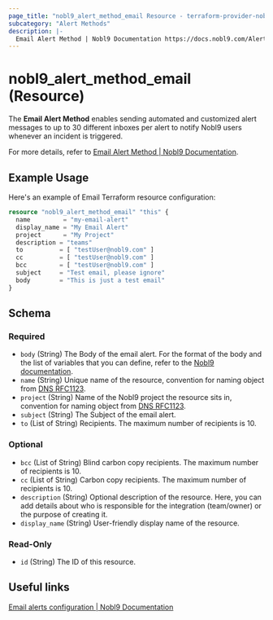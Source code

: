 ```yaml
---
page_title: "nobl9_alert_method_email Resource - terraform-provider-nobl9"
subcategory: "Alert Methods"
description: |-
  Email Alert Method | Nobl9 Documentation https://docs.nobl9.com/Alert_Methods/email-alert
---
```


# nobl9_alert_method_email (Resource)

The **Email Alert Method** enables sending automated and customized alert messages to up to 30 different inboxes per alert to notify Nobl9 users whenever an incident is triggered.

For more details, refer to [Email Alert Method | Nobl9 Documentation](https://docs.nobl9.com/Alert_Methods/email-alert).

## Example Usage

Here's an example of Email Terraform resource configuration:

```terraform
resource "nobl9_alert_method_email" "this" {
  name         = "my-email-alert"
  display_name = "My Email Alert"
  project      = "My Project"
  description = "teams"
  to		  = [ "testUser@nobl9.com" ]
  cc		  = [ "testUser@nobl9.com" ]
  bcc		  = [ "testUser@nobl9.com" ]
  subject     = "Test email, please ignore"
  body        = "This is just a test email"
}
```

<!-- schema generated by tfplugindocs -->
## Schema

### Required

- `body` (String) The Body of the email alert. For the format of the body and the list of variables that you can define, refer to the [Nobl9 documentation](https://docs.nobl9.com/Alert_Methods/email-alert#yaml-configuration).
- `name` (String) Unique name of the resource, convention for naming object from [DNS RFC1123](https://kubernetes.io/docs/concepts/overview/working-with-objects/names/#names).
- `project` (String) Name of the Nobl9 project the resource sits in, convention for naming object from [DNS RFC1123](https://kubernetes.io/docs/concepts/overview/working-with-objects/names/#names).
- `subject` (String) The Subject of the email alert.
- `to` (List of String) Recipients. The maximum number of recipients is 10.

### Optional

- `bcc` (List of String) Blind carbon copy recipients. The maximum number of recipients is 10.
- `cc` (List of String) Carbon copy recipients. The maximum number of recipients is 10.
- `description` (String) Optional description of the resource. Here, you can add details about who is responsible for the integration (team/owner) or the purpose of creating it.
- `display_name` (String) User-friendly display name of the resource.

### Read-Only

- `id` (String) The ID of this resource.

## Useful links

[Email alerts configuration | Nobl9 Documentation](https://docs.nobl9.com/Alert_Methods/email-alert)